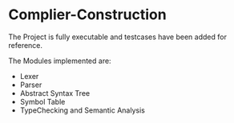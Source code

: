 # Complier-Construction
The Project is fully executable and testcases have been added for reference.

The Modules implemented are:

- Lexer
- Parser
- Abstract Syntax Tree
- Symbol Table
- TypeChecking and Semantic Analysis
